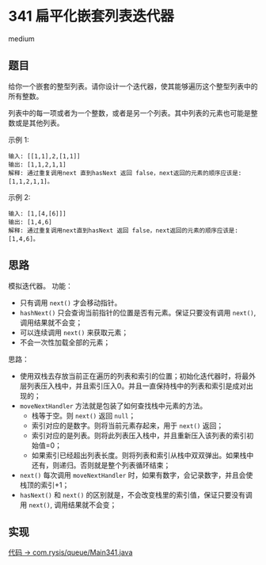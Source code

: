 # 341 扁平化嵌套列表迭代器

medium

## 题目

给你一个嵌套的整型列表。请你设计一个迭代器，使其能够遍历这个整型列表中的所有整数。

列表中的每一项或者为一个整数，或者是另一个列表。其中列表的元素也可能是整数或是其他列表。

示例 1:
```
输入: [[1,1],2,[1,1]]
输出: [1,1,2,1,1]
解释: 通过重复调用next 直到hasNext 返回 false，next返回的元素的顺序应该是: [1,1,2,1,1]。
```
示例 2:
```
输入: [1,[4,[6]]]
输出: [1,4,6]
解释: 通过重复调用next直到hasNext 返回 false，next返回的元素的顺序应该是: [1,4,6]。
```

## 思路

模拟迭代器。
功能：
- 只有调用 `next()` 才会移动指针。
- `hashNext()` 只会查询当前指针的位置是否有元素。保证只要没有调用 `next()`, 调用结果就不会变；
- 可以连续调用 `next()` 来获取元素；
- 不会一次性加载全部的元素；

思路：
- 使用双栈去存放当前正在遍历的列表和索引的位置；初始化迭代器时，将最外层列表压入栈中，并且索引压入0。并且一直保持栈中的列表和索引是成对出现的；
- `moveNextHandler` 方法就是包装了如何查找栈中元素的方法。
    - 栈等于空。则 `next()` 返回 `null`；
    - 索引对应的是数字。则将当前元素存起来，用于 `next()` 返回；
    - 索引对应的是列表。则将此列表压入栈中，并且重新压入该列表的索引初始值=0；
    - 如果索引已经超出列表长度。则将列表和索引从栈中双双弹出。如果栈中还有，则递归。否则就是整个列表循环结束；
- `next()` 每次调用 `moveNextHandler` 时，如果有数字，会记录数字，并且会使栈顶的索引+1；
- `hasNext()` 和 `next()` 的区别就是，不会改变栈里的索引值，保证只要没有调用 `next()`, 调用结果就不会变；

## 实现

[代码 -> com.rysis/queue/Main341.java](../../src/com/rysis/queue/Main341.java)